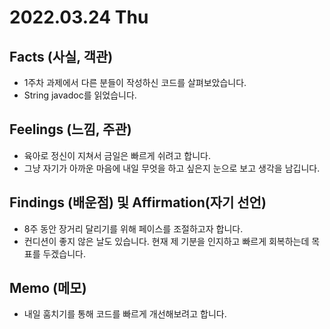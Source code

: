 # 2022.03.24 Thu

## Facts (사실, 객관)

- 1주차 과제에서 다른 분들이 작성하신 코드를 살펴보았습니다.
- String javadoc를 읽었습니다.

## Feelings (느낌, 주관)

- 육아로 정신이 지쳐서 금일은 빠르게 쉬려고 합니다.
- 그냥 자기가 아까운 마음에 내일 무엇을 하고 싶은지 눈으로 보고 생각을 남깁니다.

## Findings (배운점) 및 Affirmation(자기 선언)

- 8주 동안 장거리 달리기를 위해 페이스를 조절하고자 합니다.
- 컨디션이 좋지 않은 날도 있습니다. 현재 제 기분을 인지하고 빠르게 회복하는데 목표를 두겠습니다.

## Memo (메모)

- 내일 훔치기를 통해 코드를 빠르게 개선해보려고 합니다.
